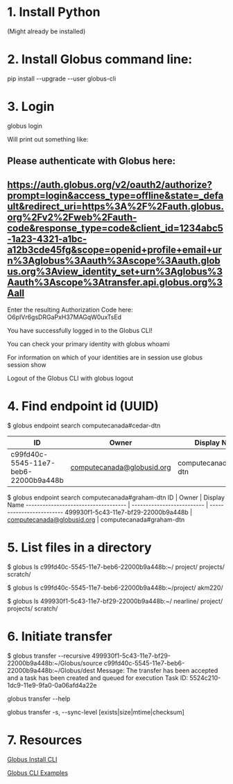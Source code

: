 # 1. Install Python
(Might already be installed)

# 2. Install Globus command line:
pip install --upgrade --user globus-cli

# 3. Login
globus login

Will print out something like:

Please authenticate with Globus here:
------------------------------------
https://auth.globus.org/v2/oauth2/authorize?prompt=login&access_type=offline&state=_default&redirect_uri=https%3A%2F%2Fauth.globus.org%2Fv2%2Fweb%2Fauth-code&response_type=code&client_id=1234abc5-1a23-4321-a1bc-a12b3cde45fg&scope=openid+profile+email+urn%3Aglobus%3Aauth%3Ascope%3Aauth.globus.org%3Aview_identity_set+urn%3Aglobus%3Aauth%3Ascope%3Atransfer.api.globus.org%3Aall
------------------------------------

Enter the resulting Authorization Code here: O6pIVr6gsDRGaPxH37MAGqW0uxTsEd


You have successfully logged in to the Globus CLI!

You can check your primary identity with
  globus whoami

For information on which of your identities are in session use
  globus session show

Logout of the Globus CLI with
  globus logout

# 4. Find endpoint id (UUID)
$ globus endpoint search computecanada#cedar-dtn

ID                                   | Owner                      | Display Name
------------------------------------ | -------------------------- | -----------------------------------
c99fd40c-5545-11e7-beb6-22000b9a448b | computecanada@globusid.org | computecanada#cedar-dtn


$ globus endpoint search computecanada#graham-dtn
ID                                   | Owner                      | Display Name
------------------------------------ | -------------------------- | -------------------------
499930f1-5c43-11e7-bf29-22000b9a448b | computecanada@globusid.org | computecanada#graham-dtn

# 5. List files in a directory
$ globus ls c99fd40c-5545-11e7-beb6-22000b9a448b:~/
project/
projects/
scratch/

$ globus ls c99fd40c-5545-11e7-beb6-22000b9a448b:~/project/
akm220/


$ globus ls 499930f1-5c43-11e7-bf29-22000b9a448b:~/
nearline/
project/
projects/
scratch/


# 6. Initiate transfer
$ globus transfer --recursive 499930f1-5c43-11e7-bf29-22000b9a448b:~/Globus/source c99fd40c-5545-11e7-beb6-22000b9a448b:~/Globus/dest
Message: The transfer has been accepted and a task has been created and queued for execution
Task ID: 5524c210-1dc9-11e9-9fa0-0a06afd4a22e

globus transfer --help

globus transfer -s, --sync-level [exists|size|mtime|checksum]

# 7. Resources
[Globus Install CLI](https://docs.globus.org/cli/installation/)

[Globus CLI Examples](https://docs.globus.org/cli/examples/)

